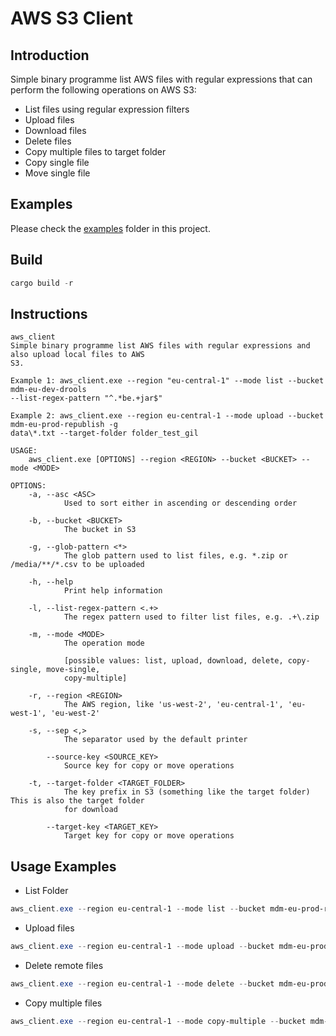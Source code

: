 # AWS S3 Client

## Introduction

Simple binary programme list AWS files with regular expressions that can perform the following operations on AWS S3:

- List files using regular expression filters
- Upload files
- Download files
- Delete files
- Copy multiple files to target folder
- Copy single file
- Move single file

## Examples

Please check the [examples](examples) folder in this project.

## Build

```ps1
cargo build -r
```

## Instructions

```
aws_client 
Simple binary programme list AWS files with regular expressions and also upload local files to AWS
S3.

Example 1: aws_client.exe --region "eu-central-1" --mode list --bucket mdm-eu-dev-drools
--list-regex-pattern "^.*be.+jar$"

Example 2: aws_client.exe --region eu-central-1 --mode upload --bucket mdm-eu-prod-republish -g
data\*.txt --target-folder folder_test_gil

USAGE:
    aws_client.exe [OPTIONS] --region <REGION> --bucket <BUCKET> --mode <MODE>

OPTIONS:
    -a, --asc <ASC>
            Used to sort either in ascending or descending order

    -b, --bucket <BUCKET>
            The bucket in S3

    -g, --glob-pattern <*>
            The glob pattern used to list files, e.g. *.zip or /media/**/*.csv to be uploaded

    -h, --help
            Print help information

    -l, --list-regex-pattern <.+>
            The regex pattern used to filter list files, e.g. .+\.zip

    -m, --mode <MODE>
            The operation mode

            [possible values: list, upload, download, delete, copy-single, move-single,
            copy-multiple]

    -r, --region <REGION>
            The AWS region, like 'us-west-2', 'eu-central-1', 'eu-west-1', 'eu-west-2'

    -s, --sep <,>
            The separator used by the default printer

        --source-key <SOURCE_KEY>
            Source key for copy or move operations

    -t, --target-folder <TARGET_FOLDER>
            The key prefix in S3 (something like the target folder) This is also the target folder
            for download

        --target-key <TARGET_KEY>
            Target key for copy or move operations

```

## Usage Examples

- List Folder

```powershell
aws_client.exe --region eu-central-1 --mode list --bucket mdm-eu-prod-republish --list-regex-pattern ^.*folder_test_gil.+
```

- Upload files

```powershell
aws_client.exe --region eu-central-1 --mode upload --bucket mdm-eu-prod-republish -g data\*.txt --target-folder folder_test_gil
```

- Delete remote files

```powershell
aws_client.exe --region eu-central-1 --mode delete --bucket mdm-eu-prod-republish --list-regex-pattern ^.*folder_test_gil.+
```

- Copy multiple files

```powershell
aws_client.exe --region eu-central-1 --mode copy-multiple --bucket mdm-eu-prod-republish -l ^.*folder3.+ --target-key folder3_copy
```